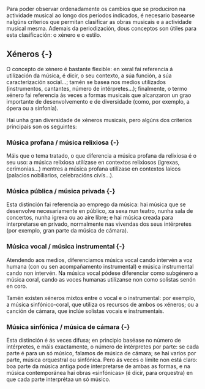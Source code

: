 Para poder observar ordenadamente os cambios que se produciron na actividade musical ao longo dos períodos indicados, é necesario basearse nalgúns criterios que permitan clasificar as obras musicais e a actividade musical mesma. Ademais da periodización, dous conceptos son útiles para esta clasificación: o xénero e o estilo.

## Xéneros {-}
O concepto de xénero é bastante flexible: en xeral fai referencia á utilización da música, é dicir, o seu contexto, a súa función, a súa caracterización social…; tamén se basea nos medios utilizados (instrumentos, cantantes, número de intérpretes…); finalmente, o termo xénero fai referencia ás veces a formas musicais que alcanzaron un grao importante de desenvolvemento e de diversidade (como, por exemplo, a ópera ou a sinfonía).

Hai unha gran diversidade de xéneros musicais, pero algúns dos criterios principais son os seguintes:

### Música profana / música relixiosa {-}

Máis que o tema tratado, o que diferencia a música profana da relixiosa é o seu uso: a música relixiosa utilízase en contextos relixiosos (igrexas, cerimonias…) mentres a música profana utilízase en contextos laicos (palacios nobiliarios, celebracións civís…).

### Música pública / música privada {-}

Esta distinción fai referencia ao emprego da música: hai música que se desenvolve necesariamente en público, xa sexa nun teatro, nunha sala de concertos, nunha igrexa ou ao aire libre; e hai música creada para interpretarse en privado, normalmente nas vivendas dos seus intérpretes (por exemplo, gran parte da música de cámara).

### Música vocal / música instrumental {-}

Atendendo aos medios, diferenciamos música vocal cando intervén a voz humana (con ou sen acompañamento instrumental) e música instrumental cando non intervén. Na música vocal pódese diferenciar como  subgénero a música coral, cando as voces humanas utilízanse non como solistas senón en coro.

Tamén existen xéneros mixtos entre o vocal e o instrumental: por exemplo, a música sinfónico-coral, que utiliza os recursos de ambos os xéneros; ou a canción de cámara, que inclúe solistas vocais e instrumentais.

### Música sinfónica / música de cámara {-}

Esta distinción é ás veces difusa; en principio baséase no número de intérpretes, e máis exactamente, o número de intérpretes por parte: se cada parte é para un só músico, falamos de música de cámara; se hai varios por parte, música orquestral ou sinfónica. Pero ás veces o límite non está claro: boa parte da música antiga pode interpretarse de ambas as formas, e na música contemporánea hai obras «sinfónicas» (é dicir, para orquestra) en que cada parte interprétaa un só músico.